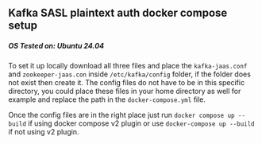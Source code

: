 ## Kafka SASL plaintext auth docker compose setup

##### OS Tested on: Ubuntu 24.04

To set it up locally download all three files and place the `kafka-jaas.conf` and `zookeeper-jaas.con` inside `/etc/kafka/config` folder, if the folder does not exist then create it.
The config files do not have to be in this specific directory, you could place these files in your home directory as well for example and replace the path in the `docker-compose.yml` file.

Once the config files are in the right place just run `docker compose up --build` if using docker compose v2 plugin or use `docker-compose up --build` if not using v2 plugin.
